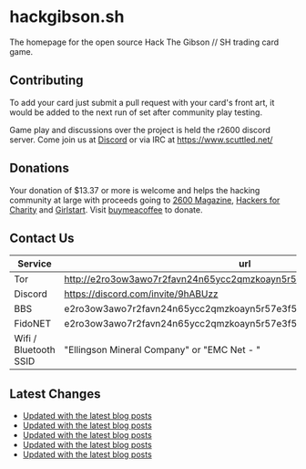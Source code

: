# hackgibson.sh
The homepage for the open source Hack The Gibson // SH trading card game.


## Contributing

To add your card just submit a pull request with your card's front art, it would be added to the next run of set after community play testing.

Game play and discussions over the project is held the r2600 discord server. Come join us at [Discord](https://discord.com/invite/9hABUzz) or via IRC at https://www.scuttled.net/


## Donations

Your donation of $13.37 or more is welcome and helps the hacking community at large with proceeds going to [2600 Magazine](https://2600.com/), [Hackers for Charity](https://hackersforcharity.org) and [Girlstart](https://girlstart.org).  Visit [buymeacoffee](https://www.buymeacoffee.com/hackgibson.sh) to donate.


## Contact Us

Service | url
-|-
Tor | http://e2ro3ow3awo7r2favn24n65ycc2qmzkoayn5r57e3f56nvjwdcgg32ad.onion
Discord | https://discord.com/invite/9hABUzz
BBS | e2ro3ow3awo7r2favn24n65ycc2qmzkoayn5r57e3f56nvjwdcgg32ad.onion:23
FidoNET | e2ro3ow3awo7r2favn24n65ycc2qmzkoayn5r57e3f56nvjwdcgg32ad.onion:24554
Wifi / Bluetooth SSID | "Ellingson Mineral Company" or "EMC Net - <fidonet address>"

## Latest Changes
<!-- BLOG-POST-LIST:START -->
- [Updated with the latest blog posts](https://github.com/DFW2600/hackgibson.sh/commit/de7038ea3c0a5ee45b82223347ac18323cae0097)
- [Updated with the latest blog posts](https://github.com/DFW2600/hackgibson.sh/commit/e05ad460702f4fb8b1574531c43f3c0a046bcfe2)
- [Updated with the latest blog posts](https://github.com/DFW2600/hackgibson.sh/commit/60e8224be5d16889888f044bbb47f9f6e6fee0e8)
- [Updated with the latest blog posts](https://github.com/DFW2600/hackgibson.sh/commit/aae673be98589c967018e4fe224958a4ac3cd9f9)
- [Updated with the latest blog posts](https://github.com/DFW2600/hackgibson.sh/commit/6f819c33500eaef634c5e8ed9b76269d8e025cae)
<!-- BLOG-POST-LIST:END -->
